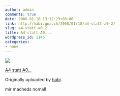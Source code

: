 ```yaml
---
author: admin
comments: true
date: 2008-01-18 13:12:23+00:00
link: http://habi.gna.ch/2008/01/18/a4-statt-a0-2/
slug: a4-statt-a0-2
title: A4 statt A0...
wordpress_id: 1145
categories:
- none
---
```



 [![](http://farm3.static.flickr.com/2345/2201773140_6031f863ed_m.jpg)](http://www.flickr.com/photos/habi/2201773140/)
   

 
  [A4 statt A0...](http://www.flickr.com/photos/habi/2201773140/)
    

  Originally uploaded by [habi](http://www.flickr.com/people/habi/).
 



mir macheds nomal!
  

